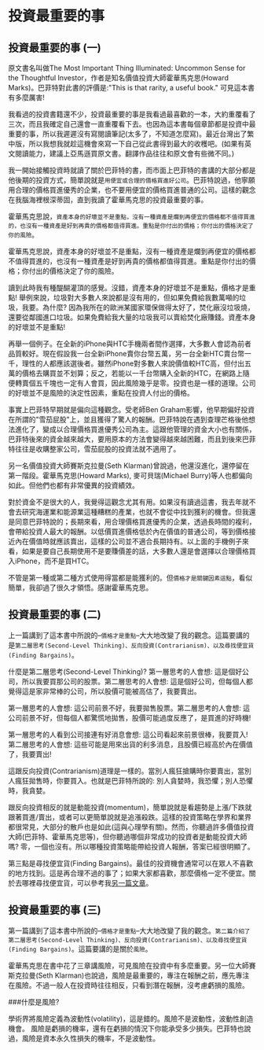 # 投資最重要的事

## 投資最重要的事 (一)

原文書名叫做The Most Important Thing Illuminated: Uncommon Sense for the Thoughtful Investor，作者是知名價值投資大師霍華馬克思(Howard Marks)。巴菲特對此書的評價是:"This is that rarity, a useful book." 可見這本書有多麼厲害!

我看過的投資書籍還不少，投資最重要的事是我看過最喜歡的一本，大約重覆看了三次，而且我確定自己還會一直重覆看下去。也因為這本書每個章節都是投資中最重要的事，所以我遲遲沒有寫閱讀筆記(太多了，不知道怎麼寫)。最近台灣出了繁中版，所以我想我就趁這機會來寫一下自己從此書得到最大的收穫吧。(如果有英文閱讀能力，建議上亞馬遜買原文書。翻譯作品往往和原文會有些微不同。)


我一開始接觸投資時就讀了關於巴菲特的書，而市面上巴菲特的書講的大部分都是他後期的投資方式，簡單說就是`用便宜或合理的價格買進好公司`。巴菲特說過，他寧願用合理的價格買進優秀的企業，也不要用便宜的價格買進普通的公司。這樣的觀念在我腦海裡根深蒂固，直到我讀了霍華馬克思的投資最重要的事。

霍華馬克思說，`資產本身的好壞並不是重點，沒有一種資產是爛到再便宜的價格都不值得買進的，也沒有一種資產是好到再貴的價格都值得買進。重點是你付出的價格；你付出的價格決定了你的風險`。


霍華馬克思說，資產本身的好壞並不是重點，沒有一種資產是爛到再便宜的價格都不值得買進的，也沒有一種資產是好到再貴的價格都值得買進。重點是你付出的價格；你付出的價格決定了你的風險。

讀到此時我有種醍醐灌頂的感覺。沒錯，資產本身的好壞並不是重點，價格才是重點! 舉例來說，垃圾對大多數人來說都是沒有用的，但如果免費給我數萬噸的垃圾，我要。為什麼? 因為我所在的歐洲某國家環保做得太好了，焚化廠沒垃圾燒，還要從鄰國進口垃圾。如果免費給我大量的垃圾我可以賣給焚化廠賺錢。資產本身的好壞並不是重點!

再舉一個例子。在全新的iPhone與HTC手機兩者間作選擇，大多數人會認為前者品質較好。現在假設我一台全新iPhone賣你台幣五萬，另一台全新HTC賣台幣一千，理性的人都應該選後者。雖然iPhone對多數人來說價值較HTC高，但付出五萬的價格去購買並不划算；反之，若能以一千台幣購入全新的HTC，在網路上隨便轉賣個五千塊也一定有人會買，因此風險幾乎是零。投資也是一樣的道理。公司的好壞並不是風險的決定性因素，重點在投資人付出的價格。

事實上巴菲特早期就是偏向這種觀念。受老師Ben Graham影響，他早期偏好投資在所謂的"雪茄屁股"上，並且獲得了驚人的報酬。巴菲特說在遇到查理芒格後他想法進化了，變成以合理價格買進優秀公司為主。這跟他管理的資金大小也有關係，巴菲特後來的資金越來越大，要用原本的方法會變得越來越困難，而且到後來巴菲特往往是收購整家公司，雪茄屁股的投資法就不適用了。

另一名價值投資大師賽斯克拉曼(Seth Klarman)曾說過，他還沒進化，還停留在第一階段。霍華馬克思(Howard Marks), 麥可貝瑞(Michael Burry)等人也都偏向如此。但他們也都有非常優異的投資績效。

對於資金不是很大的人，我覺得這觀念尤其有用。如果沒有讀過這書，我去年就不會去研究海運業和能源業這種糟糕的產業，也就不會從中找到獲利的機會。但我還是同意巴菲特說的；長期來看，用合理價格買進優秀的企業，透過長時間的複利，會帶給投資人最大的報酬。以低價買進價格低於內在價值的普通公司，等到價格接近內在價值時就應該賣出，這樣的公司並不適合長期持有。以上面的手機例子來看，如果是要自己長期使用不是要賺價差的話，大多數人還是會選擇以合理價格買入iPhone，而不是買HTC。

不管是第一種或第二種方式使用得當都是能獲利的。但`價格才是關鍵因素這點`，看似簡單，我卻過了很久才領悟。感謝霍華馬克思。


## 投資最重要的事 (二)

上一篇講到了這本書中所說的–`價格才是重點`–大大地改變了我的觀念。這篇要講的是`第二層思考(Second-Level Thinking)、反向投資(Contrarianism)、以及尋找便宜貨(Finding Bargains)`。

什麼是第二層思考(Second-Level Thinking)? 第一層思考的人會想: 這是個好公司，所以我要買那公司的股票。第二層思考的人會想: 這是個好公司，但每個人都覺得這是家非常棒的公司，所以股價可能被高估了，我要賣出。

第一層思考的人會想: 這公司前景不好，我要拋售股票。第二層思考的人會想: 這公司前景不好，但每個人都驚慌地拋售，股價可能過度反應了，是買進的好時機!

第一層思考的人看到公司接連有好消息會想: 這公司看起來前景很棒，我要買入! 第二層思考的人會想: 這些可能是用來出貨的利多消息，且股價已經高於內在價值了，我要賣出!

這跟反向投資(Contrarianism)道理是一樣的。當別人瘋狂搶購時你要賣出，當別人瘋狂拋售時，你要買入。也就是巴菲特所說的: 別人貪婪時，我恐懼；別人恐懼時，我貪婪。

跟反向投資相反的就是動能投資(momentum)，簡單說就是看趨勢是上漲/下跌就跟著買進/賣出，或者可以更簡單說就是追漲殺跌。這樣的投資策略在學界和業界都很常見，大部分的散戶也是如此(這與心理學有關)。然而，你聽過許多價值投資大師(巴菲特、霍華馬克思等)，但你聽過哪個非常成功的投資者是動能投資大師嗎? 零，一個也沒有。所以哪種投資策略能帶給投資人報酬，答案已經很明顯了。

第三點是尋找便宜貨(Finding Bargains)。最佳的投資機會通常可以在眾人不喜歡的地方找到。這是再合理不過的事了；如果大家都喜歡，那麼價格一定不便宜。關於去哪裡尋找便宜貨，可以參考我[另一篇文章](https://valuepartnersblog.wordpress.com/2017/02/02/%E5%B0%8B%E6%89%BE%E5%83%B9%E5%80%BC-%E8%82%A1%E5%83%B9%E8%A2%AB%E4%BD%8E%E4%BC%B0%E7%9A%84%E5%85%AC%E5%8F%B8%E5%8E%BB%E5%93%AA%E6%89%BE%EF%BC%9F/)。


## 投資最重要的事 (三)

第一篇講到了這本書中所說的–`價格才是重點`–大大地改變了我的觀念。`第二篇介紹了第二層思考(Second-Level Thinking)、反向投資(Contrarianism)、以及尋找便宜貨(Finding Bargains)`。這篇要講的是關於`風險`。

霍華馬克思在書中花了三章講風險，可見風險在投資中有多麼重要。另一位大師賽斯克拉曼(Seth Klarman)也說過，風險是最重要的，專注在報酬之前，應先專注在風險。不過一般人在投資時往往相反，只看到潛在報酬，沒考慮虧損的風險。

 

###什麼是風險?

學術界將風險定義為波動性(volatility)，這是錯的。風險不是波動性，波動性創造機會。 風險是虧損的機率，還有在虧損的情況下你能承受多少損失。巴菲特也說過，風險是資本永久性損失的機率，不是波動性。
